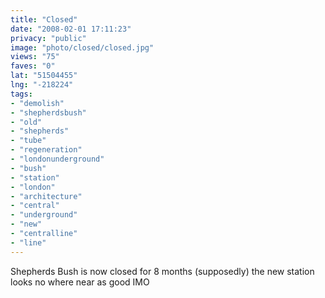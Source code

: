 ```yaml
---
title: "Closed"
date: "2008-02-01 17:11:23"
privacy: "public"
image: "photo/closed/closed.jpg"
views: "75"
faves: "0"
lat: "51504455"
lng: "-218224"
tags:
- "demolish"
- "shepherdsbush"
- "old"
- "shepherds"
- "tube"
- "regeneration"
- "londonunderground"
- "bush"
- "station"
- "london"
- "architecture"
- "central"
- "underground"
- "new"
- "centralline"
- "line"
---
```

Shepherds Bush is now closed for 8 months (supposedly) the new station looks no where near as good IMO
